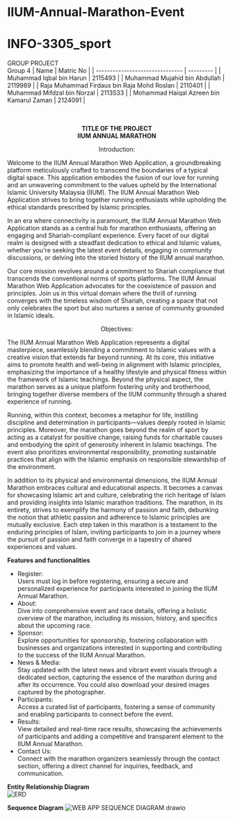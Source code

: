 # IIUM-Annual-Marathon-Event
# INFO-3305_sport
GROUP PROJECT <br>
Group 4
|            Name                 | Matric No |
| ------------------------------- | --------- |
| Muhammad Iqbal bin Harun   | 2115493   |
| Muhammad Mujahid bin Abdullah | 2119989   |
| Raja Muhammad Firdaus bin Raja Mohd Roslan | 2110401   |
| Muhammad Mifdzal bin Norzal   | 2113533  |
| Mohammad Haiqal Azreen bin Kamarul Zaman   | 2124091  | <br><br><br>


<p align="center"> 
<strong>TITLE OF THE PROJECT</strong> <br> 
<strong>IIUM ANNUAL MARATHON</strong>

<p align="center"> Introduction: <br>
  
Welcome to the IIUM Annual Marathon Web Application, a groundbreaking platform meticulously crafted to transcend the boundaries of a typical digital space. This application embodies the fusion of our love for running and an unwavering commitment to the values upheld by the International Islamic University Malaysia (IIUM). The IIUM Annual Marathon Web Application strives to bring together running enthusiasts while upholding the ethical standards prescribed by Islamic principles. <br> 

In an era where connectivity is paramount, the IIUM Annual Marathon Web Application stands as a central hub for marathon enthusiasts, offering an engaging and Shariah-compliant experience. Every facet of our digital realm is designed with a steadfast dedication to ethical and Islamic values, whether you're seeking the latest event details, engaging in community discussions, or delving into the storied history of the IIUM annual marathon. <br>

Our core mission revolves around a commitment to Shariah compliance that transcends the conventional norms of sports platforms. The IIUM Annual Marathon Web Application advocates for the coexistence of passion and principles. Join us in this virtual domain where the thrill of running converges with the timeless wisdom of Shariah, creating a space that not only celebrates the sport but also nurtures a sense of community grounded in Islamic ideals. <br>

<p align="center"> Objectives: <br>


The IIUM Annual Marathon Web Application represents a digital masterpiece, seamlessly blending a commitment to Islamic values with a creative vision that extends far beyond running. At its core, this initiative aims to promote health and well-being in alignment with Islamic principles, emphasizing the importance of a healthy lifestyle and physical fitness within the framework of Islamic teachings. Beyond the physical aspect, the marathon serves as a unique platform fostering unity and brotherhood, bringing together diverse members of the IIUM community through a shared experience of running. <br>

Running, within this context, becomes a metaphor for life, instilling discipline and determination in participants—values deeply rooted in Islamic principles. Moreover, the marathon goes beyond the realm of sport by acting as a catalyst for positive change, raising funds for charitable causes and embodying the spirit of generosity inherent in Islamic teachings. The event also prioritizes environmental responsibility, promoting sustainable practices that align with the Islamic emphasis on responsible stewardship of the environment. <br>

In addition to its physical and environmental dimensions, the IIUM Annual Marathon embraces cultural and educational aspects. It becomes a canvas for showcasing Islamic art and culture, celebrating the rich heritage of Islam and providing insights into Islamic marathon traditions. The marathon, in its entirety, strives to exemplify the harmony of passion and faith, debunking the notion that athletic passion and adherence to Islamic principles are mutually exclusive. Each step taken in this marathon is a testament to the enduring principles of Islam, inviting participants to join in a journey where the pursuit of passion and faith converge in a tapestry of shared experiences and values. <br>

<strong>Features and functionalities</strong> <br>

- Register:
<br> Users must log in before registering, ensuring a secure and personalized experience for participants interested in joining the IIUM Annual Marathon. <br>
- About:
<br> Dive into comprehensive event and race details, offering a holistic overview of the marathon, including its mission, history, and specifics about the upcoming race.  <br>
- Sponsor:
<br> Explore opportunities for sponsorship, fostering collaboration with businesses and organizations interested in supporting and contributing to the success of the IIUM Annual Marathon.  <br>
- News & Media:
<br> Stay updated with the latest news and vibrant event visuals through a dedicated section, capturing the essence of the marathon during and after its occurrence. You could also download your desired images captured by the photographer. <br>
- Participants:
<br> Access a curated list of participants, fostering a sense of community and enabling participants to connect before the event. <br>
- Results:
<br> View detailed and real-time race results, showcasing the achievements of participants and adding a competitive and transparent element to the IIUM Annual Marathon. <br>
- Contact Us:
<br> Connect with the marathon organizers seamlessly through the contact section, offering a direct channel for inquiries, feedback, and communication. <br>


<strong>Entity Relationship Diagram</strong> <br>
![ERD](https://github.com/Mujahid17/IIUM-Annual-Marathon-Event/assets/92680702/c05e4b60-7046-42f3-9855-cbdc4a98b8cf)

<strong>Sequence Diagram</strong> <be>
![WEB APP SEQUENCE DIAGRAM drawio](https://github.com/Mujahid17/IIUM-Annual-Marathon-Event/assets/92680702/ef4d4763-8d6a-40e5-96fa-1f5ccbadd77a)




